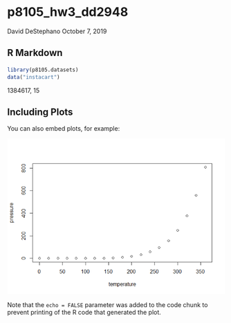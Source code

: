 p8105\_hw3\_dd2948
================
David DeStephano
October 7, 2019

R Markdown
----------

``` r
library(p8105.datasets)
data("instacart")
```

1384617, 15

Including Plots
---------------

You can also embed plots, for example:

![](p8105_hw3_dd2948_files/figure-markdown_github/pressure-1.png)

Note that the `echo = FALSE` parameter was added to the code chunk to prevent printing of the R code that generated the plot.
